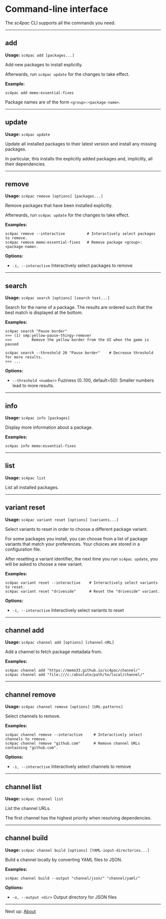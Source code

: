 # Command-line interface

The *sc4pac* CLI supports all the commands you need.


---
## add

**Usage:** `sc4pac add [packages...]`

Add new packages to install explicitly.

Afterwards, run `sc4pac update` for the changes to take effect.

**Example:**
```
sc4pac add memo:essential-fixes
```

Package names are of the form `<group>:<package-name>`.


---
## update

**Usage:** `sc4pac update`

Update all installed packages to their latest version and install any missing packages.

In particular, this installs the explicitly added packages and, implicitly, all their dependencies.


---
## remove

**Usage:** `sc4pac remove [options] [packages...]`

Remove packages that have been installed explicitly.

Afterwards, run `sc4pac update` for the changes to take effect.

**Examples:**
```
sc4pac remove --interactive          # Interactively select packages to remove.
sc4pac remove memo:essential-fixes   # Remove package <group>:<package-name>.
```

**Options:**
- `-i, --interactive` Interactively select packages to remove


---
## search

**Usage:** `sc4pac search [options] [search text...]`

Search for the name of a package.
The results are ordered such that the best match is displayed at the bottom.

**Examples:**

```
sc4pac search "Pause border"
>>> (1) smp:yellow-pause-thingy-remover
>>>         Remove the yellow border from the UI when the game is paused

sc4pac search --threshold 20 "Pause border"    # Decrease threshold for more results.
>>> ...
```

**Options:**
- `--threshold <number>` Fuziness (0..100, default=50): Smaller numbers lead to more results.


---
## info

**Usage:** `sc4pac info [packages]`

Display more information about a package.

**Examples:**
```
sc4pac info memo:essential-fixes
```

---
## list

**Usage:** `sc4pac list`

List all installed packages.


---
## variant reset

**Usage:** `sc4pac variant reset [options] [variants...]`

Select variants to reset in order to choose a different package variant.

For some packages you install, you can choose from a list of package variants that match your preferences. Your choices are stored in a configuration file.

After resetting a variant identifier, the next time you run `sc4pac update`, you will be asked to choose a new variant.

**Examples:**
```
sc4pac variant reset --interactive    # Interactively select variants to reset.
sc4pac variant reset "driveside"      # Reset the "driveside" variant.
```

**Options:**
- `-i, --interactive`  Interactively select variants to reset


---
## channel add

**Usage:** `sc4pac channel add [options] [channel-URL]`

Add a channel to fetch package metadata from.

**Examples:**
```
sc4pac channel add "https://memo33.github.io/sc4pac/channel/"
sc4pac channel add "file:///c:/absolute/path/to/local/channel/"
```

---
## channel remove

**Usage:** `sc4pac channel remove [options] [URL-patterns]`

Select channels to remove.

**Examples:**
```
sc4pac channel remove --interactive     # Interactively select channels to remove.
sc4pac channel remove "github.com"      # Remove channel URLs containing "github.com".
```

**Options:**
- `-i, --interactive`  Interactively select channels to remove


---
## channel list

**Usage:** `sc4pac channel list`

List the channel URLs.

The first channel has the highest priority when resolving dependencies.


---
## channel build

**Usage:** `sc4pac channel build [options] [YAML-input-directories...]`

Build a channel locally by converting YAML files to JSON.

**Examples:**
```
sc4pac channel build --output "channel/json/" "channel/yaml/"
```

**Options:**
- `-o, --output <dir>`  Output directory for JSON files


---
Next up: [About](about.md)
